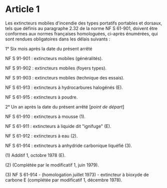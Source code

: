 # Article 1

Les extincteurs mobiles d'incendie des types portatifs portables et dorsaux, tels que définis au paragraphe 2.32 de la norme NF S 61-901, doivent être conformes aux normes françaises homologuées, ci-après énumérées, qui sont rendues obligatoires dans les délais suivants :

1° Six mois après la date du présent arrêté

NF S 91-901 : extincteurs mobiles (généralités).

NF S 91-902 : extincteurs mobiles (foyers types).

NF S 91-903 : extincteurs mobiles (technique des essais).

NF S 61-913 : extincteurs à hydrocarbures halogénés (E).

NF S 61-915 : extincteurs à poudre.

2° Un an après la date du présent arrêté [*point de départ*]

NF S 61-910 : extincteurs à mousse (1).

NF S 61-911 : extincteurs à liquide dit "ignifuge" (E).

NF S 61-912 : extincteurs à eau (2).

NF S 61-914 : extincteurs à anhydride carbonique liquéfié (3).

(1) Additif 1, octobre 1978 (E).

(2) (Complétée par le modificatif 1, juin 1979).

(3) NF S 61-914 - (homologation juillet 1973) - extincteur à bioxyde de carbone E (complétée par modificatif 1, décembre 1978).
